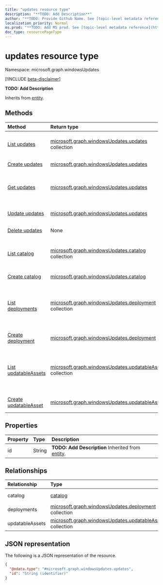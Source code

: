 ```yaml
---
title: "updates resource type"
description: "**TODO: Add Description**"
author: "**TODO: Provide Github Name. See [topic-level metadata reference](https://msgo.azurewebsites.net/add/document/guidelines/metadata.html#topic-level-metadata)**"
localization_priority: Normal
ms.prod: "**TODO: Add MS prod. See [topic-level metadata reference](https://msgo.azurewebsites.net/add/document/guidelines/metadata.html#topic-level-metadata)**"
doc_type: resourcePageType
---
```


# updates resource type

Namespace: microsoft.graph.windowsUpdates

[!INCLUDE [beta-disclaimer](../../includes/beta-disclaimer.md)]

**TODO: Add Description**


Inherits from [entity](../resources/windowsupdates-entity.md).

## Methods
|Method|Return type|Description|
|:---|:---|:---|
|[List updates](../api/windowsupdates-updates-list.md)|[microsoft.graph.windowsUpdates.updates](../resources/windowsupdates-updates.md) collection|Get a list of the [updates](../resources/windowsupdates-updates.md) objects and their properties.|
|[Create updates](../api/windowsupdates-updates-create.md)|[microsoft.graph.windowsUpdates.updates](../resources/windowsupdates-updates.md)|Create a new [updates](../resources/windowsupdates-updates.md) object.|
|[Get updates](../api/windowsupdates-updates-get.md)|[microsoft.graph.windowsUpdates.updates](../resources/windowsupdates-updates.md)|Read the properties and relationships of an [updates](../resources/windowsupdates-updates.md) object.|
|[Update updates](../api/windowsupdates-updates-update.md)|[microsoft.graph.windowsUpdates.updates](../resources/windowsupdates-updates.md)|Update the properties of an [updates](../resources/windowsupdates-updates.md) object.|
|[Delete updates](../api/windowsupdates-updates-delete.md)|None|Deletes an [updates](../resources/windowsupdates-updates.md) object.|
|[List catalog](../api/windowsupdates-updates-list-catalog.md)|[microsoft.graph.windowsUpdates.catalog](../resources/windowsupdates-catalog.md) collection|Get the catalog resources from the catalog navigation property.|
|[Create catalog](../api/windowsupdates-updates-post-catalog.md)|[microsoft.graph.windowsUpdates.catalog](../resources/windowsupdates-catalog.md)|Create a new catalog object.|
|[List deployments](../api/windowsupdates-updates-list-deployments.md)|[microsoft.graph.windowsUpdates.deployment](../resources/windowsupdates-deployment.md) collection|Get the deployment resources from the deployments navigation property.|
|[Create deployment](../api/windowsupdates-updates-post-deployments.md)|[microsoft.graph.windowsUpdates.deployment](../resources/windowsupdates-deployment.md)|Create a new deployment object.|
|[List updatableAssets](../api/windowsupdates-updates-list-updatableassets.md)|[microsoft.graph.windowsUpdates.updatableAsset](../resources/windowsupdates-updatableasset.md) collection|Get the updatableAsset resources from the updatableAssets navigation property.|
|[Create updatableAsset](../api/windowsupdates-updates-post-updatableassets.md)|[microsoft.graph.windowsUpdates.updatableAsset](../resources/windowsupdates-updatableasset.md)|Create a new updatableAsset object.|

## Properties
|Property|Type|Description|
|:---|:---|:---|
|id|String|**TODO: Add Description** Inherited from [entity](../resources/windowsupdates-entity.md).|

## Relationships
|Relationship|Type|Description|
|:---|:---|:---|
|catalog|[catalog](../resources/windowsupdates-catalog.md)|**TODO: Add Description**|
|deployments|[microsoft.graph.windowsUpdates.deployment](../resources/windowsupdates-deployment.md) collection|**TODO: Add Description**|
|updatableAssets|[microsoft.graph.windowsUpdates.updatableAsset](../resources/windowsupdates-updatableasset.md) collection|**TODO: Add Description**|

## JSON representation
The following is a JSON representation of the resource.
<!-- {
  "blockType": "resource",
  "keyProperty": "id",
  "@odata.type": "microsoft.graph.windowsUpdates.updates",
  "baseType": "microsoft.graph.entity",
  "openType": false
}
-->
``` json
{
  "@odata.type": "#microsoft.graph.windowsUpdates.updates",
  "id": "String (identifier)"
}
```


